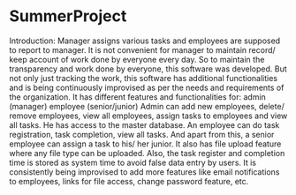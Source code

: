 # SummerProject

Introduction:
Manager assigns various tasks and employees are supposed to report to manager. It is not convenient for manager to maintain record/ keep account of work done by everyone every day. So to maintain the transparency and work done by everyone, this software was developed. But not only just tracking the work, this software has additional functionalities and is being continuously improvised as per the needs and requirements of the organization.
It has different features and functionalities for:
admin (manager)
employee (senior/junior)
Admin can add new employees, delete/ remove employees, view all employees, assign tasks to employees and view all tasks. He has access to the master database.
An employee can do task registration, task completion, view all tasks. And apart from this, a senior employee can assign a task to his/ her junior. 
It also has file upload feature where any file type can be uploaded. Also, the task register and completion time is stored as system time to avoid false data entry by users.
It is consistently being improvised to add more features like email notifications to employees, links for file access, change password feature, etc.
